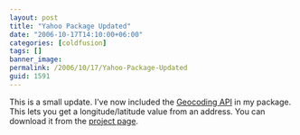 ```yaml
---
layout: post
title: "Yahoo Package Updated"
date: "2006-10-17T14:10:00+06:00"
categories: [coldfusion]
tags: []
banner_image: 
permalink: /2006/10/17/Yahoo-Package-Updated
guid: 1591
---
```


This is a small update. I've now included the <a href="http://developer.yahoo.com/maps/rest/V1/geocode.html">Geocoding API</a> in my package. This lets you get a longitude/latitude value from an address. You can download it from the <a href="http://ray.camdenfamily.com/projects/yahoopackage/">project page</a>.